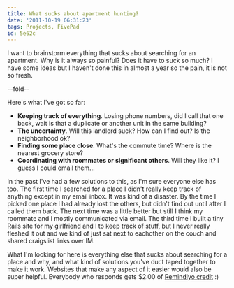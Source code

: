 ```yaml
---
title: What sucks about apartment hunting?
date: '2011-10-19 06:31:23'
tags: Projects, FivePad
id: 5e62c
---
```


I want to brainstorm everything that sucks about searching for an apartment. Why is it always so painful? Does it have to suck so much? I have some ideas but I haven't done this in almost a year so the pain, it is not so fresh.

--fold--

Here's what I've got so far:

* __Keeping track of everything__. Losing phone numbers, did I call that one back, wait is that a duplicate or another unit in the same building?
* __The uncertainty__. Will this landlord suck? How can I find out? Is the neighborhood ok?
* __Finding some place close__. What's the commute time? Where is the nearest grocery store?
* __Coordinating with roommates or significant others__. Will they like it? I guess I could email them...
 
In the past I've had a few solutions to this, as I'm sure everyone else has too. The first time I searched for a place I didn't really keep track of anything except in my email inbox. It was kind of a disaster. By the time I picked one place I had already lost the others, but didn't find out until after I called them back. The next time was a little better but still I think my roommate and I mostly communicated via email. The third time I built a tiny Rails site for my girlfriend and I to keep track of stuff, but I never really fleshed it out and we kind of just sat next to eachother on the couch and shared craigslist links over IM.

What I'm looking for here is everything else that sucks about searching for a place and why, and what kind of solutions you've duct taped together to make it work. Websites that make any aspect of it easier would also be super helpful. Everybody who responds gets $2.00 of [Remindlyo credit](https://www.remindlyo.com) :)

